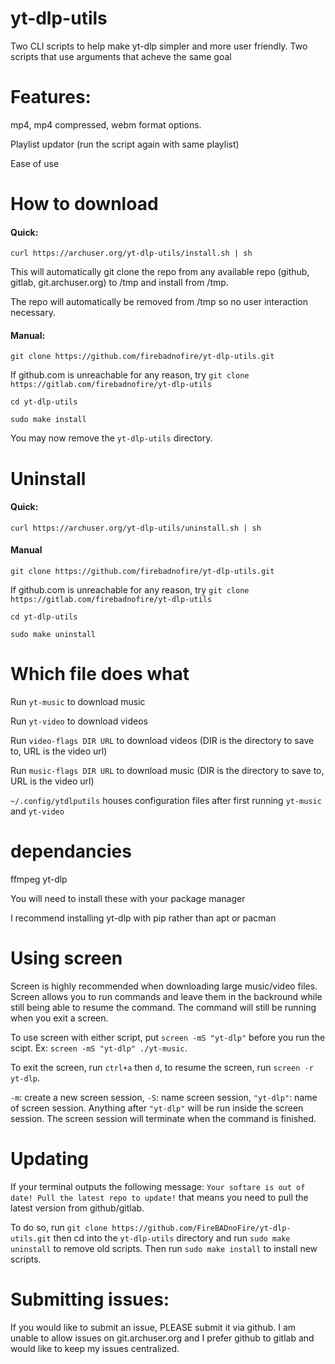 # yt-dlp-utils
Two CLI scripts to help make yt-dlp simpler and more user friendly.
Two scripts that use arguments that acheve the same goal

# Features:
 mp4, mp4 compressed, webm format options. 

Playlist updator (run the script again with same playlist)

Ease of use

# How to download

#### Quick:

`curl https://archuser.org/yt-dlp-utils/install.sh | sh`

This will automatically git clone the repo from any available repo (github, gitlab, git.archuser.org) to /tmp and install from /tmp.

The repo will automatically be removed from /tmp so no user interaction necessary.

#### Manual:
`git clone https://github.com/firebadnofire/yt-dlp-utils.git`

If github.com is unreachable for any reason, try `git clone https://gitlab.com/firebadnofire/yt-dlp-utils`

`cd yt-dlp-utils`

`sudo make install`

You may now remove the `yt-dlp-utils` directory.

# Uninstall

#### Quick:

`curl https://archuser.org/yt-dlp-utils/uninstall.sh | sh`

#### Manual

`git clone https://github.com/firebadnofire/yt-dlp-utils.git`

If github.com is unreachable for any reason, try `git clone https://gitlab.com/firebadnofire/yt-dlp-utils`

`cd yt-dlp-utils`

`sudo make uninstall`

# Which file does what
Run `yt-music` to download music

Run `yt-video` to download videos

Run `video-flags DIR URL` to download videos (DIR is the directory to save to, URL is the video url)

Run `music-flags DIR URL` to download music (DIR is the directory to save to, URL is the video url)

`~/.config/ytdlputils` houses configuration files after first running `yt-music` and `yt-video`

# dependancies
ffmpeg yt-dlp

You will need to install these with your package manager

I recommend installing yt-dlp with pip rather than apt or pacman

# Using screen
Screen is highly recommended when downloading large music/video files. Screen allows you to run commands and leave them in the backround while still being able to resume the command. The command will still be running when you exit a screen.

To use screen with either script, put `screen -mS "yt-dlp"` before you run the scipt. Ex: `screen -mS "yt-dlp" ./yt-music`. 

To exit the screen, run `ctrl+a` then `d`, to resume the screen, run `screen -r yt-dlp`.

`-m`: create a new screen session, `-S`: name screen session, `"yt-dlp"`: name of screen session. Anything after `"yt-dlp"` will be run inside the screen session. The screen session will terminate when the command is finished.

# Updating
If your terminal outputs the following message:
`Your softare is out of date! Pull the latest repo to update!`
that means you need to pull the latest version from github/gitlab.

To do so, run `git clone https://github.com/FireBADnoFire/yt-dlp-utils.git` then cd into the `yt-dlp-utils` directory and run `sudo make uninstall` to remove old scripts. Then run `sudo make install` to install new scripts.

# Submitting issues:
If you would like to submit an issue, PLEASE submit it via github. I am unable to allow issues on git.archuser.org and I prefer github to gitlab and would like to keep my issues centralized. 
